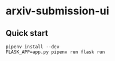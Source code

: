 # arxiv-submission-ui

## Quick start

```
pipenv install --dev
FLASK_APP=app.py pipenv run flask run
```
